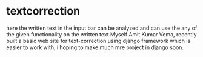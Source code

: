 # textcorrection
here the written text in the input bar can be analyzed and can use the any of the given functionality on the written text 
Myself Amit Kumar Vema, recently built a basic web site for text-correction using django framework which is easier to work with, i hoping to make much mre project in django soon.
